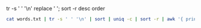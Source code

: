 tr -s ' ' '\n' replace ' '; sort -r desc order
```Bash
cat words.txt | tr -s ' ' '\n' | sort | uniq -c | sort -r | awk '{ print $2, $1}'
```

